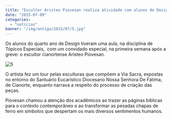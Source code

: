 ```yaml
---
title: "Escultor Aristeo Piovesan realiza atividade com alunos de Design"
date: "2015-07-09"
categories: 
  - "noticias"
banner: "/img/antigo/2015/07/5.jpg"
---
```




Os alunos do quarto ano de Design tiveram uma aula, na disciplina de Tópicos Especiais,  com um convidado especial, na primeira semana após a greve: o escultor cianortense Aristeo Piovesan.

<!--more-->

![5](/img/antigo/2015/07/5.jpg)

O artista fez um tour pelas esculturas que compõem a Via Sacra, expostas no entorno do Santuário Eucarístico Diocesano Nossa Senhora De Fátima, de Cianorte, enquanto narrava a respeito do processo de criação das peças. 

Piovesan chamou a atenção dos acadêmicos ao trazer as páginas bíblicas para o contexto contemporâneo e ao transformar as pesadas chapas de ferro em símbolos que despertam os mais diversos sentimentos humanos.

